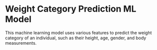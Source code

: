 # Weight Category Prediction ML Model
This machine learning model uses various features to predict the weight category of an individual, such as their height, age, gender, and body measurements.
